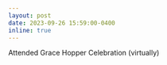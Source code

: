 ```yaml
---
layout: post
date: 2023-09-26 15:59:00-0400
inline: true
---
```


Attended Grace Hopper Celebration (virtually)
